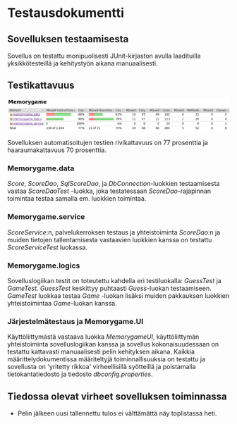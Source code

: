 # Testausdokumentti

## Sovelluksen testaamisesta

Sovellus on testattu monipuolisesti JUnit-kirjaston avulla laadituilla yksikkötesteillä ja kehitystyön aikana manuaalisesti.

## Testikattavuus

![Testikattavuus](testikattavuus.png)

Sovelluksen automatisoitujen testien rivikattavuus on 77 prosenttia ja haaraumakattavuus 70 prosenttia.

### Memorygame.data

*Score*, *ScoreDao*, *SqlScoreDao*, ja *DbConnection*-luokkien testaamisesta vastaa *ScoreDaoTest* -luokka, joka testatessaan *ScoreDao*-rajapinnan toimintaa testaa samalla em. luokkien toimintaa.

### Memorygame.service

*ScoreService*:n, palvelukerroksen testaus ja yhteistoiminta *ScoreDao*:n ja muiden tietojen tallentamisesta vastaavien luokkien kanssa on testattu *ScoreServiceTest* luokassa.

### Memorygame.logics

Sovelluslogiikan testit on toteutettu kahdella eri testiluokalla: *GuessTest* ja *GameTest*. *GuessTest* keskittyy puhtaasti *Guess*-luokan testaamiseen. *GameTest* luokkaa testaa *Game* -luokan lisäksi muiden pakkauksen luokkien yhteistoimintaa *Game*-luokan kanssa.


### Järjestelmätestaus ja Memorygame.UI

Käyttöliittymästä vastaava luokka *MemorygameUI*, käyttöliittymän yhteistoiminta sovelluslogiikan kanssa ja sovellus kokonaisuudessaan on testattu kattavasti manuaalisesti pelin kehityksen aikana. Kaikkia määrittelydokumentissa määriteltyjä toiminnallisuuksia on testattu ja sovellusta on 'yritetty rikkoa' virheellisillä syötteillä ja poistamalla tietokantatiedosto ja tiedosto *dbconfig.properties*.

## Tiedossa olevat virheet sovelluksen toiminnassa

- Pelin jälkeen uusi tallennettu tulos ei välttämättä näy toplistassa heti.
